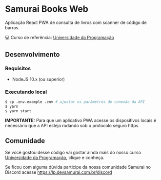 # Samurai Books Web

Aplicação React PWA de consulta de livros com scanner de código de barras.

💻 Curso de referência: [Universidade da Programação](https://devsamurai.com.br)

## Desenvolvimento

### Requisitos

- NodeJS 10.x (ou superior)

### Executando local

```bash
$ cp .env.example .env # ajustar os parâmetros de conexão da API
$ yarn
$ yarn start
```

**IMPORTANTE:** Para que um aplicativo PWA acesse os dispositivos locais é necessário que a API esteja rodando sob o protocolo seguro https.

## Comunidade

Se você gostou desse código vai gostar ainda mais do nosso curso [Universidade da Programação](https://devsamurai.com.br), clique e conheça.

Se ficou com alguma dúvida participe da nossa comunidade Samurai no Discord acesse https://lp.devsamurai.com.br/discord
